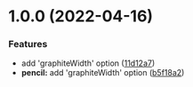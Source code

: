 # 1.0.0 (2022-04-16)


### Features

* add 'graphiteWidth' option ([11d12a7](https://github.com/swissglider/testVite/commit/11d12a7c8d197be969a5a0d2cb1f5040587f4c74))
* **pencil:** add 'graphiteWidth' option ([b5f18a2](https://github.com/swissglider/testVite/commit/b5f18a2836630c3cb76d515cfcfd69e0954a749c))
